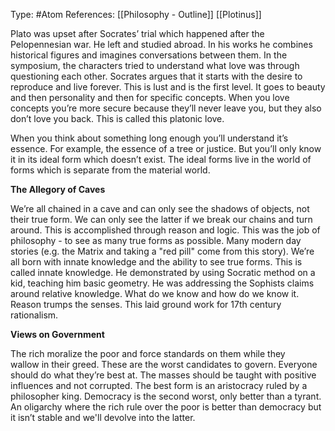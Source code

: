 Type: #Atom 
References: [[Philosophy - Outline]]
[[Plotinus]]

Plato was upset after Socrates’ trial which happened after the Pelopennesian war. He left and studied abroad. In his works he combines historical figures and imagines conversations between them. In the symposium, the characters tried to understand what love was through questioning each other. Socrates argues that it starts with the desire to reproduce and live forever. This is lust and is the first level. It goes to beauty and then personality and then for specific concepts. When you love concepts you’re more secure because they’ll never leave you, but they also don’t love you back. This is called this platonic love.

When you think about something long enough you’ll understand it’s essence. For example, the essence of a tree or justice. But you’ll only know it in its ideal form which doesn’t exist. The ideal forms live in the world of forms which is separate from the material world.  

**The Allegory of Caves**

We’re all chained in a cave and can only see the shadows of objects, not their true form. We can only see the latter if we break our chains and turn around. This is accomplished through reason and logic. This was the job of philosophy -  to see as many true forms as possible. Many modern day stories (e.g. the Matrix and taking a "red pill" come from this story). We’re all born with innate knowledge and the ability to see true forms. This is called innate knowledge. He demonstrated by using Socratic method on a kid, teaching him basic geometry. He was addressing the Sophists claims around relative knowledge. What do we know and how do we know it. Reason trumps the senses. This laid ground work for 17th century rationalism.

  

**Views on Government**

The rich moralize the poor and force standards on them while they wallow in their greed. These are the worst candidates to govern. Everyone should do what they’re best at. The masses should be taught with positive influences and not corrupted. The best form is an aristocracy ruled by a philosopher king. Democracy is the second worst, only better than a tyrant. An oligarchy where the rich rule over the poor is better than democracy but it isn’t stable and we'll devolve into the latter. 